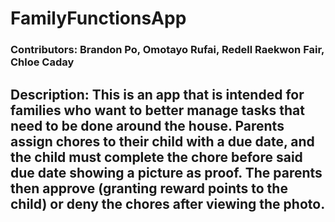 # FamilyFunctionsApp

### Contributors: Brandon Po, Omotayo Rufai, Redell Raekwon Fair, Chloe Caday

## Description: This is an app that is intended for families who want to better manage tasks that need to be done around the house. Parents assign chores to their child with a due date, and the child must complete the chore before said due date showing a picture as proof. The parents then approve (granting reward points to the child) or deny the chores after viewing the photo. 
